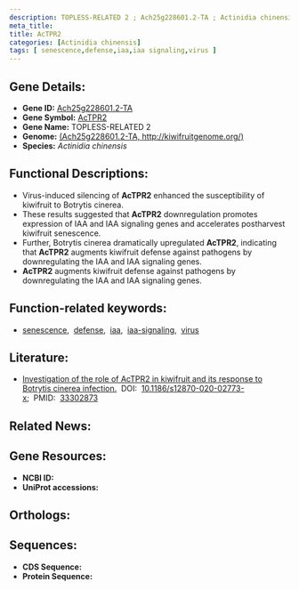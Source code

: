 ```yaml
---
description: TOPLESS-RELATED 2 ; Ach25g228601.2-TA ; Actinidia chinensis
meta_title:
title: AcTPR2
categories: [Actinidia chinensis]
tags: [ senescence,defense,iaa,iaa signaling,virus ]
---
```


## Gene Details:
- **Gene ID:** [Ach25g228601.2-TA]()
- **Gene Symbol:** <u>AcTPR2</u>
- **Gene Name:** TOPLESS-RELATED 2
- **Genome:** [(Ach25g228601.2-TA, http://kiwifruitgenome.org/)]()
- **Species:** *Actinidia chinensis*

## Functional Descriptions:
   - Virus-induced silencing of **AcTPR2** enhanced the susceptibility of kiwifruit to Botrytis cinerea.
   - These results suggested that **AcTPR2** downregulation promotes expression of IAA and IAA signaling genes and accelerates postharvest kiwifruit senescence.
   - Further, Botrytis cinerea dramatically upregulated **AcTPR2**, indicating that **AcTPR2** augments kiwifruit defense against pathogens by downregulating the IAA and IAA signaling genes.
   - **AcTPR2** augments kiwifruit defense against pathogens by downregulating the IAA and IAA signaling genes.

## Function-related keywords:
   - [senescence](/tags/senescence/),&nbsp;&nbsp;[defense](/tags/defense/),&nbsp;&nbsp;[iaa](/tags/iaa/),&nbsp;&nbsp;[iaa-signaling](/tags/iaa-signaling/),&nbsp;&nbsp;[virus](/tags/virus/)

## Literature:
   - [Investigation of the role of AcTPR2 in kiwifruit and its response to Botrytis cinerea infection.](https://doi.org/10.1186/s12870-020-02773-x)&nbsp;&nbsp;DOI:&nbsp;&nbsp;[10.1186/s12870-020-02773-x](https://doi.org/10.1186/s12870-020-02773-x);&nbsp;&nbsp;PMID:&nbsp;&nbsp;[33302873](https://pubmed.ncbi.nlm.nih.gov/33302873/)

## Related News:

## Gene Resources:
- **NCBI ID:**  [](https://www.ncbi.nlm.nih.gov/gene/?term=)
- **UniProt accessions:**  [](https://www.uniprot.org/uniprotkb//entry)

## Orthologs:

## Sequences:
- **CDS Sequence:**
- **Protein Sequence:**
